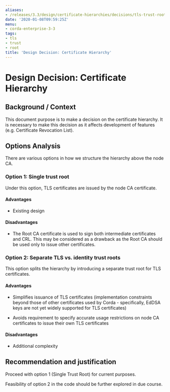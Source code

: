```yaml
---
aliases:
- /releases/3.3/design/certificate-hierarchies/decisions/tls-trust-root.html
date: '2020-01-08T09:59:25Z'
menu:
- corda-enterprise-3-3
tags:
- tls
- trust
- root
title: 'Design Decision: Certificate Hierarchy'
---
```



# Design Decision: Certificate Hierarchy


## Background / Context

This document purpose is to make a decision on the certificate hierarchy. It is necessary to make this decision as it
                affects development of features (e.g. Certificate Revocation List).


## Options Analysis

There are various options in how we structure the hierarchy above the node CA.


### Option 1: Single trust root

Under this option, TLS certificates are issued by the node CA certificate.


#### Advantages


* Existing design



#### Disadvantages


* The Root CA certificate is used to sign both intermediate certificates and CRL. This may be considered as a drawback as the Root CA should be used only to issue other certificates.



### Option 2: Separate TLS vs. identity trust roots

This option splits the hierarchy by introducing a separate trust root for TLS certificates.


#### Advantages


* Simplifies issuance of TLS certificates (implementation constraints beyond those of other certificates used by Corda - specifically, EdDSA keys are not yet widely supported for TLS certificates)


* Avoids requirement to specify accurate usage restrictions on node CA certificates to issue their own TLS certificates



#### Disadvantages


* Additional complexity



## Recommendation and justification

Proceed with option 1 (Single Trust Root) for current purposes.

Feasibility of option 2 in the code should be further explored in due course.


